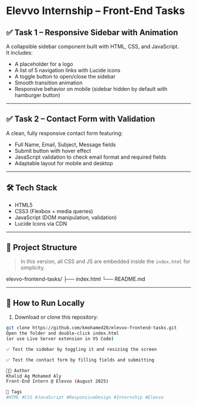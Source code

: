 # Elevvo Internship – Front-End Tasks

## ✅ Task 1 – Responsive Sidebar with Animation

A collapsible sidebar component built with HTML, CSS, and JavaScript.  
It includes:

- A placeholder for a logo  
- A list of 5 navigation links with Lucide icons  
- A toggle button to open/close the sidebar  
- Smooth transition animation  
- Responsive behavior on mobile (sidebar hidden by default with hamburger button)

---

## ✅ Task 2 – Contact Form with Validation

A clean, fully responsive contact form featuring:

- Full Name, Email, Subject, Message fields  
- Submit button with hover effect  
- JavaScript validation to check email format and required fields  
- Adaptable layout for mobile and desktop  

---

## 🛠️ Tech Stack

- HTML5  
- CSS3 (Flexbox + media queries)  
- JavaScript (DOM manipulation, validation)  
- Lucide Icons via CDN  

---

## 📂 Project Structure

> In this version, all CSS and JS are embedded inside the `index.html` for simplicity.

elevvo-frontend-tasks/
├── index.html
└── README.md


---

## 🚀 How to Run Locally

1. Download or clone this repository:
```bash
git clone https://github.com/kmohamed20/elevvo-frontend-tasks.git
Open the folder and double-click index.html
(or use Live Server extension in VS Code)

✅ Test the sidebar by toggling it and resizing the screen

✅ Test the contact form by filling fields and submitting

👨‍💻 Author
Khalid Ag Mohamed Aly
Front-End Intern @ Elevvo (August 2025)

🔗 Tags
#HTML #CSS #JavaScript #ResponsiveDesign #Internship #Elevvo
